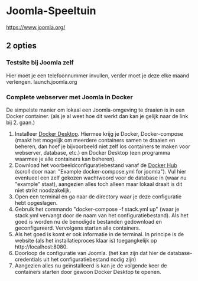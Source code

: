 # Joomla-Speeltuin

https://www.joomla.org/


## 2 opties

### Testsite bij Joomla zelf
Hier moet je een telefoonnummer invullen, verder moet je deze elke maand verlengen.
launch.joomla.org

### Complete webserver met Joomla in Docker

De simpelste manier om lokaal een Joomla-omgeving te draaien is in een Docker container. (als je al weet hoe dit werkt dan kan je gelijk naar de link bij 2. gaan.)

1. Installeer [Docker Desktop](https://www.docker.com/products/docker-desktop/). Hiermee krijg je Docker, Docker-compose (maakt het mogelijk om meerdere containers samen te draaien en beheren, dan hoef je bijvoorbeeld niet zelf los containers te maken voor webserver, database, etc.) en Docker Desktop (een programma waarmee je alle containers kan beheren).
2. Download het voorbeeldconfiguratiebestand vanaf de [Docker Hub](https://hub.docker.com/_/joomla) (scroll door naar: "Example docker-compose.yml for joomla"). Vul hier eventueel een zelf gekozen wachtwoord voor de database in (waar nu "example" staat), aangezien alles toch alleen maar lokaal draait is dit niet strikt noodzakelijk.
3. Open een terminal en ga naar de directory waar je deze configuratie hebt opgeslagen.
4. Gebruik het commando "docker-compose -f stack.yml up" (waar je stack.yml vervangt door de naam van het configuratiebestand). Als het goed is worden nu de benodigde bestanden gedownload en geconfigureerd. Vervolgens starten alle containers.
5. Als het goed is komt er ook informatie in de terminal. In principe is de website (als het installatieproces klaar is) toegangkelijk op http://localhost:8080.
6. Doorloop de configuratie van Joomla. (het kan zijn dat hier de database-credentials uit het configuratiebestand nodig zijn)
7. Aangezien alles nu geïnstalleerd is kan je de volgende keer de containers starten door gewoon Docker Desktop te openen.
